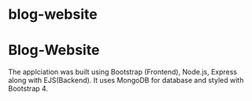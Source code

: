 # blog-website
<h1> Blog-Website </h1>
The applciation was built using Bootstrap (Frontend), Node.js, Express along with EJS(Backend). It uses MongoDB for database and styled with Bootstrap 4.
